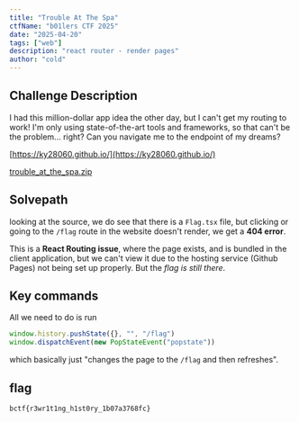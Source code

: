 ```yaml
---
title: "Trouble At The Spa"
ctfName: "b01lers CTF 2025"
date: "2025-04-20"
tags: ["web"]
description: "react router - render pages"
author: "cold"
---
```


## Challenge Description

I had this million-dollar app idea the other day, but I can't get my routing to work! I'm only using state-of-the-art tools and frameworks, so that can't be the problem... right? Can you navigate me to the endpoint of my dreams?

[https://ky28060.github.io/](https://ky28060.github.io/)

[trouble_at_the_spa.zip](/api/writeup-assets/boilers2025/troubleatthespa/trouble_at_the_spa.zip)

## Solvepath

looking at the source, we do see that there is a `Flag.tsx` file, but clicking or going to the `/flag` route in the website doesn't render, we get a **404 error**.

This is a **React Routing issue**, where the page exists, and is bundled in the client application, but we can't view it due to the hosting service (Github Pages) not being set up properly. But the _flag is still there_.

## Key commands

All we need to do is run

```js
window.history.pushState({}, "", "/flag")
window.dispatchEvent(new PopStateEvent("popstate"))
```

which basically just "changes the page to the `/flag` and then refreshes".

## flag

`bctf{r3wr1t1ng_h1st0ry_1b07a3768fc}`
